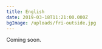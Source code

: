 ```yaml
---
title: English
date: 2019-03-18T11:21:00.000Z
bgImage: /uploads/fri-outside.jpg
---
```

Coming soon.